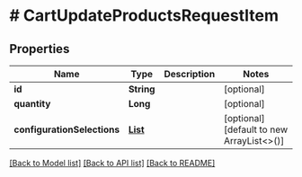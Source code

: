 # # CartUpdateProductsRequestItem


## Properties 


Name | Type | Description | Notes
------------ | ------------- | ------------- | -------------
**id**| **String** |   | [optional]
**quantity**| **Long** |   | [optional]
**configurationSelections**| [**List<CartProductConfigurationSelection>**](CartProductConfigurationSelection.md) |   | [optional] [default to new ArrayList<>()]


[[Back to Model list]](../../README.md#models) [[Back to API list]](../../README.md#endpoints) [[Back to README]](../../README.md)


